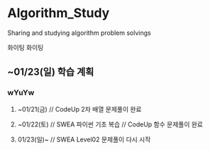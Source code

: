 # Algorithm_Study
Sharing and studying algorithm problem solvings

화이팅 화이팅

## ~01/23(일) 학습 계획

### wYuYw
1. ~01/21(금)
// CodeUp 2차 배열 문제풀이 완료

2. ~01/22(토)
// SWEA 파이썬 기초 복습
// CodeUp 함수 문제풀이 완료

3. 01/23(일)~
// SWEA Level02 문제풀이 다시 시작
